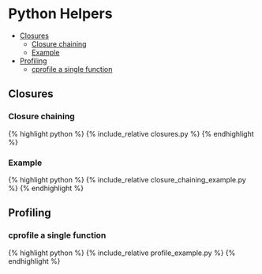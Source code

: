 # Python Helpers

- [Closures](#closures)
  - [Closure chaining](#closure-chaining)
  - [Example](#example)
- [Profiling](#profiling)
  - [cprofile a single function](#cprofile-a-single-function)

## Closures

### Closure chaining

{% highlight python %}
{% include_relative closures.py %}
{% endhighlight %}

### Example

{% highlight python %}
{% include_relative closure_chaining_example.py %}
{% endhighlight %}

## Profiling

### cprofile a single function

{% highlight python %}
{% include_relative profile_example.py %}
{% endhighlight %}
